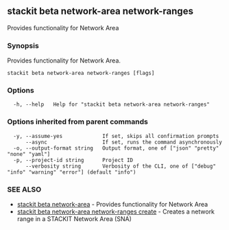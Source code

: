 ## stackit beta network-area network-ranges

Provides functionality for Network Area

### Synopsis

Provides functionality for Network Area.

```
stackit beta network-area network-ranges [flags]
```

### Options

```
  -h, --help   Help for "stackit beta network-area network-ranges"
```

### Options inherited from parent commands

```
  -y, --assume-yes             If set, skips all confirmation prompts
      --async                  If set, runs the command asynchronously
  -o, --output-format string   Output format, one of ["json" "pretty" "none" "yaml"]
  -p, --project-id string      Project ID
      --verbosity string       Verbosity of the CLI, one of ["debug" "info" "warning" "error"] (default "info")
```

### SEE ALSO

* [stackit beta network-area](./stackit_beta_network-area.md)	 - Provides functionality for Network Area
* [stackit beta network-area network-ranges create](./stackit_beta_network-area_network-ranges_create.md)	 - Creates a network range in a STACKIT Network Area (SNA)

